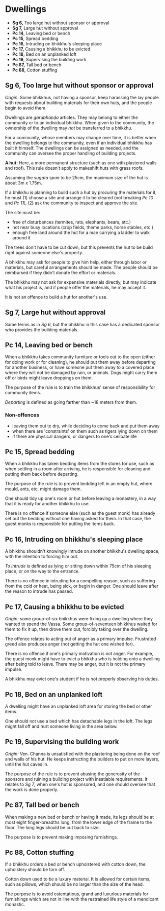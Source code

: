 # Dwellings

-   **Sg 6,** Too large hut without sponsor or approval
-   **Sg 7,** Large hut without approval
-   **Pc 14,** Leaving bed or bench
-   **Pc 15,** Spread bedding
-   **Pc 16,** Intruding on bhikkhu's sleeping place
-   **Pc 17,** Causing a bhikkhu to be evicted
-   **Pc 18,** Bed on an unplanked loft
-   **Pc 19,** Supervising the building work
-   **Pc 87,** Tall bed or bench
-   **Pc 88,** Cotton stuffing

## Sg 6, Too large hut without sponsor or approval

*Origin:* Some bhikkhus, not having a sponsor, keep harassing the lay people
with requests about building materials for their own huts, and the people begin
to avoid them.

Dwellings are *garubhaṇḍa* articles. They may belong to either the community or
to an individual bhikkhu. When given to the community, the ownership of the
dwelling may *not* be transferred to a bhikkhu.

For a community, whose members may change over time, it is better when the
dwelling belongs to the community, even if an individual bhikkhu has built it
himself. The dwellings can be assigned as needed, and the community can oversee the
proper handling of building projects.

**A hut:** Here, a more permanent structure (such as one with plastered walls
and roof). This rule doesn't apply to makeshift huts with grass roofs.

Assuming the *sugata span* to be 25cm, the maximum size of the hut is about 3m x 1.75m.

If a bhikkhu is planning to build such a hut by procuring the materials for it,
he must (1) choose a site and arrange it to be cleared (not breaking *Pc 10* and
*Pc 11*), (2) ask the community to inspect and approve the site.

The site must be:

- free of disturbances (termites, rats, elephants, bears, etc.)
- not near busy locations (crop fields, theme parks, horse stables, etc.)
- enough free land around the hut for a man carrying a ladder to walk around it

The trees don't have to be cut down, but this prevents the hut to be build right
against someone else's property.

A bhikkhu may ask for people to give him help, either through labor or
materials, but careful arrangements should be made. The people should be
reimbursed if they didn't donate the effort or materials.

The bhikkhu may not ask for expensive materials directly, but may indicate what
his project is, and if people offer the materials, he may accept it.

It is not an offence to build a hut for another's use.

<!-- latex
\enlargethispage*{2\baselineskip}
-->

## Sg 7, Large hut without approval

Same terms as in *Sg 6*, but the bhikkhu in this case has a dedicated sponsor
who provides the building materials.

<!-- latex
\clearpage
-->

## Pc 14, Leaving bed or bench

When a bhikkhu takes community furniture or tools out to the open (either for
doing work or for cleaning), he should put them away before departing for another
business, or have someone put them away to a covered place where they will not
be damaged by rain, or animals. Dogs might carry them off or birds might leave
droppings on them.

The purpose of the rule is to train the bhikkhus' sense of responsibility for
community items.

*Departing* is defined as going farther than ~18 meters from them.

### Non-offences

- leaving them out to dry, while deciding to come back and put them away
- when there are 'constraints' on them such as tigers lying down on them
- if there are physical dangers, or dangers to one's celibate life

## Pc 15, Spread bedding

When a bhikkhu has taken bedding items from the stores for use, such as when
settling in a room after arriving, he is responsible for cleaning and putting
them back before departing.

The purpose of the rule is to prevent bedding left in an empty hut, where mould,
ants, etc. might damage them.

One should tidy up one's room or hut before leaving a monastery, in a way that
it is ready for another bhikkhu to use.

There is no offence if someone else (such as the guest monk) has already set out
the bedding without one having asked for them. In that case, the guest monks is
responsible for putting the items back.

## Pc 16, Intruding on bhikkhu's sleeping place

A bhikkhu shouldn't knowingly intrude on another bhikkhu's dwelling space, with
the intention to forcing him out.

*To intrude* is defined as lying or sitting down within 75cm of his sleeping
place, or on the way to the entrance.

There is no offence in intruding for a compelling reason, such as suffering from
the cold or heat, being sick, or begin in danger. One should leave after the
reason to intrude has passed.

## Pc 17, Causing a bhikkhu to be evicted

*Origin:* some group-of-six bhikkhus were fixing up a dwelling where they wanted
to spend the Vassa. Some group-of-seventeen bhikkhus waited for them to fix it
up, then drove them out, forcibly taking over the dwelling.

The offence relates to acting out of anger as a primary impulse. Frustrated
greed also produces anger (not getting the hut one wished for).

There is no offence if one's primary motivation is not anger. For example, the
guest monk might have to evict a bhikkhu who is holding onto a dwelling after
being told to leave. There may be anger, but it is not the primary impulse.

A bhikkhu may evict one's student if he is not properly observing his duties.

## Pc 18, Bed on an unplanked loft

A dwelling might have an unplanked loft area for storing the bed or other items.

One should not use a bed which has detachable legs in the loft. The legs might
fall off and hurt someone living in the area below.

## Pc 19, Supervising the building work

*Origin:* Ven. Channa is unsatisfied with the plastering being done on the roof
and walls of his hut. He keeps instructing the builders to put on more layers,
until the hut caves in.

The purpose of the rule is to prevent abusing the generosity of the sponsors and
ruining a building project with insatiable requirements. It relates to *Sg 7*,
when one's hut is sponsored, and one should oversee that the work is done
properly.

## Pc 87, Tall bed or bench

When making a new bed or bench or having it made, its legs should be at most
eight finger-breadths long, from the lower edge of the frame to the floor.
The long legs should be cut back to size.

The purpose is to prevent making imposing furnishings.

## Pc 88, Cotton stuffing

If a bhikkhu orders a bed or bench upholstered with cotton down, the upholstery
should be torn off.

Cotton down used to be a luxury material. It is allowed for certain items, such
as pillows, which should be no larger than the size of the head.

The purpose is to avoid ostentatious, grand and luxurious materials for
furnishings which are not in line with the restrained life style of a mendicant
monastic.

